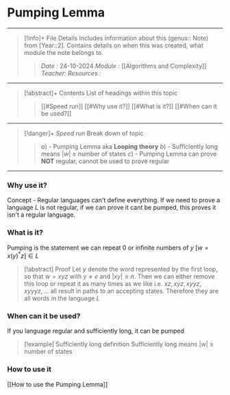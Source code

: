 # Pumping Lemma
---
> [!info]+ File Details
> Includes information about this (genus:: Note) from [Year::2]. Contains details on when this was created, what module the note belongs to.
> > *Date :*  24-10-2024
> > *Module :* [[Algorithms and Complexity]]
> > *Teacher*: 
> > *Resources :*

---
> [!abstract]+ Contents
> List of headings within this topic
> > [[#Speed run]]
> [[#Why use it?]]
> [[#What is it?]]
> [[#When can it be used?]]

--- 
> [!danger]+ *Speed run*
> Break down of topic 
> > $a)$ -  Pumping Lemma aka **Looping theory**
> $b)$ - Sufficiently long means $|w|$ $\geq$ number of states
> $c)$ - Pumping Lemma can prove **NOT** regular, cannot be used to prove regular

---
### Why use it? 
Concept - Regular languages can't define everything. If we need to prove a language $L$ is not regular, if we can prove it cant be pumped, this proves it isn't a regular language.

### What is it? 
Pumping is the statement we can repeat 0 or infinite numbers of $y$
$[w = x(y)^*z] \in L$

>[!abstract] Proof
Let $y$ denote the word represented by the first loop, so that $w = xyz$ with $y\not =e$ and $|xy| ≤ n$. Then we can either remove this loop or repeat it as many times as we like i.e. $xz,xyz,xyyz,xyyyz,...$ all result in paths to an accepting states. Therefore they are all words in the language $L$

### When can it be used?
If you language regular and sufficiently long, it can be pumped
> [!example] Sufficiently long definition
> Sufficiently long means $|w|$ $\geq$ number of states

### How to use it 

[[How to use the Pumping Lemma]]
